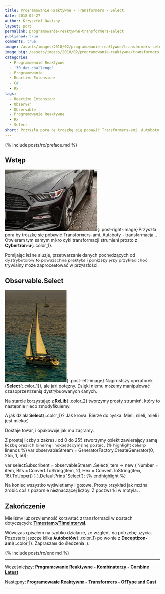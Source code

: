 ```yaml
---
title: Programowanie Reaktywne - Transformers - Select.
date: 2018-02-27
author: Krzysztof Owsiany
layout: post
permalink: programowanie-reaktywne-transformers-select
published: true
comments: true        
image: /assets/images/2018/02/programowanie-reaktywne/transformers-select/post.jpg
image_big: /assets/images/2018/02/programowanie-reaktywne/transformers-select/post-big.jpg
categories:
  - Programowanie Reaktywne
  - '30 day challenge'
  - Programowanie
  - Reactive Extensions
  - C#
  - Rx
tags:
  - Reactive Extensions
  - Observer
  - Observable
  - Programowanie Reaktywne
  - Rx
  - Select
short: Przyszła pora by troszkę się pobawić Transformers-ami. Autoboty - transformacja... Otwieram tym samym mikro cykl transformacji strumieni prosto z Cybertron-u. Pomijając luźne aluzje, przetwarzanie danych pochodzących od dystrybutorów to...
---
```

{% include posts/rx/preface.md %}

## Wstęp
[![Reactive Extensions - Select][post]][post-big]{:.post-right-image}
Przyszła pora by troszkę się pobawić Transformers-ami. Autoboty - transformacja...
Otwieram tym samym mikro cykl transformacji strumieni prosto z **Cybertron-u**{:.color_1}. 

Pomijając luźne aluzje, przetwarzanie danych pochodzących od dystrybutorów to powszechna praktyka i poniższy przy przykład choć trywialny może zaprocentować w przyszłości.

## Observable.Select
[![Reactive Extensions - Select][image1]][image1-big]{:.post-left-image}
Najprostszy operatorek (**Select**{:.color_1}), ale jaki potężny. Dzięki niemu możemy manipulować czasoprzestrzenią dystrybuowanych danych.

Na starcie korzystając z **RxLib**{:.color_2} tworzymy prosty strumień, który to następnie nieco zmodyfikujemy.

A jak działa **Select**{:.color_1}? Jak krowa. Bierze do pyska. Mieli, mieli, mieli i jest mleko:)

Dostaje towar, i opakowuje jak mu zagramy.

Z prostej liczby z zakresu od 0 do 255 stworzymy obiekt zawierający samą liczbę oraz ich binarną i heksadecymalną postać.
{% highlight csharp linenos %}
var observableStream = GeneratorFactory.CreateGenerator(0, 255, 1, 50);

var selectSubscribent = observableStream
  .Select(
    item => new
    {
      Number = item,
      Bits = Convert.ToString(item, 2),
      Hex = Convert.ToString(item, 16).ToUpper()
    }
  ).DefaultPrint("Select");
{% endhighlight %}

Na koniec wszystko wyświetlamy i gotowe.
Prosty przykład jak można zrobić coś z pozornie nieznaczącej liczby. Z poczwarki w motyla...

## Zakończenie
Mieliśmy już przyjemność korzystać z transformacji w postach dotyczących: **[Timestamp/TimeInterval]**.

Wówczas opisałem na szybko działanie, ze względu na potrzebę użycia. Pozostało jeszcze kilka **Autobotów**{:.color_1} po wojnie z **Decepticon-ami**{:.color_1}. Zapraszam do śledzenia :).

{% include posts/rx/end.md %}

------
Wcześniejszy: **[Programowanie Reaktywne - Kombinatorzy - Combine Latest][previous]**

Następny: **[Programowanie Reaktywne - Transformers - OfType and Cast][next]**

------
[previous]: {{site.url}}/programowanie-reaktywne-kombinatorzy-combine-latest
[next]: {{site.url}}/programowanie-reaktywne-transformers-of-type-and-cast

[Timestamp/TimeInterval]: {{site.url}}/programowanie-reaktywne-zabawa-z-czasem-timestamp-and-timeinterval

[post]: /assets/images/2018/02/programowanie-reaktywne/transformers-select/post.jpg
[post-big]: /assets/images/2018/02/programowanie-reaktywne/transformers-select/post-big.jpg

[image1]: /assets/images/2018/02/programowanie-reaktywne/transformers-select/image1.jpg
[image1-big]: /assets/images/2018/02/programowanie-reaktywne/transformers-select/image1-big.jpg